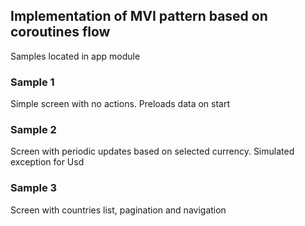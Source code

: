 ## Implementation of MVI pattern based on coroutines flow

Samples located in app module

### Sample 1

Simple screen with no actions. Preloads data on start

### Sample 2

Screen with periodic updates based on selected currency. Simulated exception for Usd

### Sample 3

Screen with countries list, pagination and navigation
